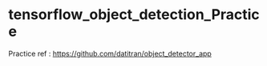 # tensorflow_object_detection_Practice
Practice
ref : https://github.com/datitran/object_detector_app